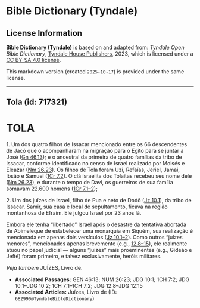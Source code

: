 # Bible Dictionary (Tyndale)

## License Information

**Bible Dictionary (Tyndale)** is based on and adapted from: _Tyndale Open Bible Dictionary_, [Tyndale House Publishers](https://tyndaleopenresources.com/), 2023, which is licensed under a [CC BY-SA 4.0 license](https://creativecommons.org/licenses/by-sa/4.0/legalcode.en).

This markdown version (created `2025-10-17`) is provided under the same license.



--------------------------------

## Tola (id: 717321)

TOLA
====

1\. Um dos quatro filhos de Issacar mencionado entre os 66 descendentes de Jacó que o acompanharam na migração para o Egito para se juntar a José ([Gn 46\.13](https://ref.ly/Gen46:13)); e o ancestral da primeira de quatro famílias da tribo de Issacar, conforme identificado no censo de Israel realizado por Moisés e Eleazar ([Nm 26\.23](https://ref.ly/Num26:23)). Os filhos de Tola foram Uzi, Refaías, Jeriel, Jamai, Ibsão e Samuel ([1Cr 7\.2](https://ref.ly/1Chr7:2)). O clã israelita dos Tolaítas recebeu seu nome dele ([Nm 26\.23](https://ref.ly/Num26:23)), e durante o tempo de Davi, os guerreiros de sua família somavam 22\.600 homens ([1Cr 7\.1–2](https://ref.ly/1Chr7:1-1Chr7:2));

2\. Um dos juízes de Israel, filho de Pua e neto de Dodô ([Jz 10\.1](https://ref.ly/Judg10:1)), da tribo de Issacar. Samir, sua casa e local de sepultamento, ficava na região montanhosa de Efraim. Ele julgou Israel por 23 anos lá.

Embora ele tenha “libertado” Israel após o desastre da tentativa abortada de Abimeleque de estabelecer uma monarquia em Siquém, sua realização é mencionada em apenas dois versículos ([Jz 10\.1–2](https://ref.ly/Judg10:1-Judg10:2)). Como outros “juízes menores”, mencionados apenas brevemente (e.g., [12\.8–15](https://ref.ly/Judg12:8-Judg12:15)), ele realmente atuou no papel judicial — alguns “juízes” mais proeminentes (e.g., Gideão e Jefté) foram primeiro, e talvez exclusivamente, heróis militares.

*Veja também* JUÍZES, Livro de.

* **Associated Passages:** GEN 46:13; NUM 26:23; JDG 10:1; 1CH 7:2; JDG 10:1–JDG 10:2; 1CH 7:1–1CH 7:2; JDG 12:8–JDG 12:15
* **Associated Articles:** Juízes, Livro de (ID: `682990@TyndaleBibleDictionary`)

